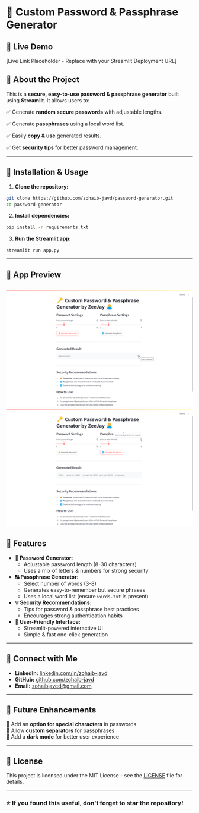 # 🔑 Custom Password & Passphrase Generator

## 🚀 Live Demo
[Live Link Placeholder - Replace with your Streamlit Deployment URL]

## 📜 About the Project
This is a **secure, easy-to-use password & passphrase generator** built using **Streamlit**. It allows users to:

✅ Generate **random secure passwords** with adjustable lengths.

✅ Generate **passphrases** using a local word list.

✅ Easily **copy & use** generated results.

✅ Get **security tips** for better password management.

---

## 🔧 Installation & Usage

1. **Clone the repository:**
```bash
git clone https://github.com/zohaib-javd/password-generator.git
cd password-generator
```
2. **Install dependencies:**
```bash
pip install -r requirements.txt
```
3. **Run the Streamlit app:**
```bash
streamlit run app.py
```
---
## 📸 App Preview
![App Screenshot 1](image/screenshot1.png)
![App Screenshot 2](image/screenshot2.png)
---

## 📌 Features

- **🔐 Password Generator:**
  - Adjustable password length (8-30 characters)
  - Uses a mix of letters & numbers for strong security
- **🔠 Passphrase Generator:**
  - Select number of words (3-8)
  - Generates easy-to-remember but secure phrases
  - Uses a local word list (ensure `words.txt` is present)
- **💡 Security Recommendations:**
  - Tips for password & passphrase best practices
  - Encourages strong authentication habits
- **📱 User-Friendly Interface:**
  - Streamlit-powered interactive UI
  - Simple & fast one-click generation

---

## 🔗 Connect with Me
- **LinkedIn:** [linkedin.com/in/zohaib-javd](https://linkedin.com/in/zohaib-javd)
- **GitHub:** [github.com/zohaib-javd](https://github.com/zohaib-javd)
- **Email:** [zohaibjaved@gmail.com](mailto:zohaibjaved@gmail.com)

---

## 🎯 Future Enhancements
📌 Add an **option for special characters** in passwords  
📌 Allow **custom separators** for passphrases  
📌 Add a **dark mode** for better user experience  

---

## 📜 License
This project is licensed under the MIT License - see the [LICENSE](LICENSE) file for details.

---

### ⭐ If you found this useful, don't forget to **star** the repository!
